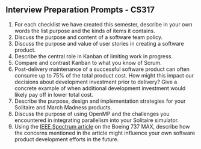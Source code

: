 ## Interview Preparation Prompts - CS317

1. For each checklist we have created this semester, describe in your own words the list purpose and the kinds of items it contains. 
1. Discuss the purpose and content of a software team policy.
1. Discuss the purpose and value of user stories in creating a software product.
1. Describe the central role in Kanban of limiting work in progress. 
1. Compare and contrast Kanban to what you know of Scrum.
1. Post-delivery maintenance of a successful software product can often consume up to 75% of the total product cost.  How might this impact our decisions about development investment prior to delivery?  Give a concrete example of when additional development investment would likely pay off in lower total cost.
1. Describe the purpose, design and implementation strategies for your Solitaire and March Madness products.
1. Discuss the purpose of using OpenMP and the challenges you encountered in integrating parallelism into your Solitaire simulator.
1. Using the [IEEE Spectrum article](https://spectrum.ieee.org/aerospace/aviation/how-the-boeing-737-max-disaster-looks-to-a-software-developer) on the Boeing 737 MAX, describe how the concerns mentioned in the article might influence your own software product development efforts in the future.
